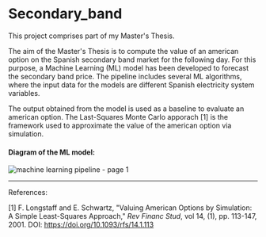 # Secondary_band

This project comprises part of my Master's Thesis. 

The aim of the Master's Thesis is to compute the value of an american option on the Spanish secondary band market for 
the following day. For this purpose, a Machine Learning (ML) model has been developed to forecast the secondary band price. The pipeline includes 
several ML algorithms, where the input data for the models are different Spanish electricity system variables. 

The output obtained from the model is used as a baseline to evaluate an american option. The Last-Squares Monte Carlo 
apporach [1] is the framework used to approximate the value of the american option via simulation.

#### Diagram of the ML model:

![machine learning pipeline - page 1](https://cloud.githubusercontent.com/assets/23661636/24580839/f720b7a8-170f-11e7-9d81-2fd0eba6ada0.png)

---
References:

[1] F. Longstaff and E. Schwartz, "Valuing American Options by Simulation: A Simple Least-Squares Approach," _Rev Financ Stud_,
vol 14, (1), pp. 113-147, 2001. DOI: https://doi.org/10.1093/rfs/14.1.113
